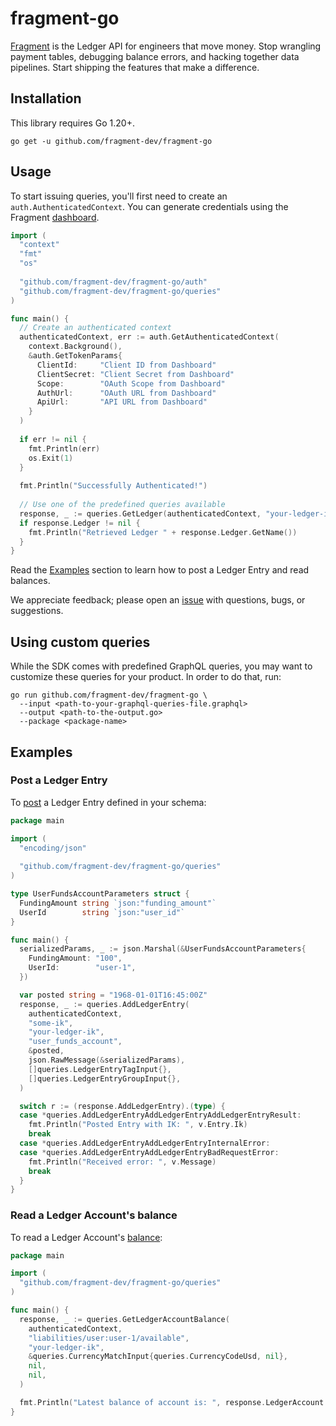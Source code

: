 # fragment-go

[Fragment](https://fragment.dev) is the Ledger API for engineers that move money. Stop wrangling payment tables, debugging balance errors, and hacking together data pipelines. Start shipping the features that make a difference.

## Installation

This library requires Go 1.20+.

``` shell
go get -u github.com/fragment-dev/fragment-go
```

## Usage

To start issuing queries, you'll first need to create an `auth.AuthenticatedContext`. You can generate credentials using the Fragment [dashboard](https://dashboard.fragment.dev/go/s/api-clients).

``` go
import (
  "context"
  "fmt"
  "os"
  
  "github.com/fragment-dev/fragment-go/auth"
  "github.com/fragment-dev/fragment-go/queries"
)

func main() {
  // Create an authenticated context
  authenticatedContext, err := auth.GetAuthenticatedContext(
    context.Background(),
    &auth.GetTokenParams{
      ClientId:     "Client ID from Dashboard"
      ClientSecret: "Client Secret from Dashboard"
      Scope:        "OAuth Scope from Dashboard"
      AuthUrl:      "OAuth URL from Dashboard"
      ApiUrl:       "API URL from Dashboard"
    }
  )
  
  if err != nil {
    fmt.Println(err)
    os.Exit(1)
  }
  
  fmt.Println("Successfully Authenticated!")
  
  // Use one of the predefined queries available
  response, _ := queries.GetLedger(authenticatedContext, "your-ledger-ik")
  if response.Ledger != nil {
    fmt.Println("Retrieved Ledger " + response.Ledger.GetName())
  }
}
```

Read the [Examples](#Examples) section to learn how to post a Ledger Entry and read balances.

We appreciate feedback; please open an [issue](https://github.com/fragment-dev/fragment-go/issues) with questions, bugs, or suggestions.

## Using custom queries

While the SDK comes with predefined GraphQL queries, you may want to customize these queries for your product. In order to do that, run:

``` shell
go run github.com/fragment-dev/fragment-go \
  --input <path-to-your-graphql-queries-file.graphql>
  --output <path-to-the-output.go>
  --package <package-name>
```

## Examples

### Post a Ledger Entry

To [post](https://fragment.dev/docs#post-ledger-entries-post-to-the-api) a Ledger Entry defined in your schema:

``` go
package main

import (
  "encoding/json"
  
  "github.com/fragment-dev/fragment-go/queries"
)

type UserFundsAccountParameters struct {
  FundingAmount string `json:"funding_amount"`
  UserId        string `json:"user_id"`
}

func main() {
  serializedParams, _ := json.Marshal(&UserFundsAccountParameters{
    FundingAmount: "100",
    UserId:        "user-1",
  })

  var posted string = "1968-01-01T16:45:00Z"
  response, _ := queries.AddLedgerEntry(
    authenticatedContext,
    "some-ik",
    "your-ledger-ik",
    "user_funds_account",
    &posted,
    json.RawMessage(&serializedParams),
    []queries.LedgerEntryTagInput{},
    []queries.LedgerEntryGroupInput{},
  )

  switch r := (response.AddLedgerEntry).(type) {
  case *queries.AddLedgerEntryAddLedgerEntryAddLedgerEntryResult:
    fmt.Println("Posted Entry with IK: ", v.Entry.Ik)
    break
  case *queries.AddLedgerEntryAddLedgerEntryInternalError:
  case *queries.AddLedgerEntryAddLedgerEntryBadRequestError:
    fmt.Println("Received error: ", v.Message)
    break
  }
}
```

### Read a Ledger Account's balance

To read a Ledger Account's [balance](https://fragment.dev/docs#read-balances-latest):

``` go
package main

import (
  "github.com/fragment-dev/fragment-go/queries"
)

func main() {
  response, _ := queries.GetLedgerAccountBalance(
    authenticatedContext,
    "liabilities/user:user-1/available",
    "your-ledger-ik",
    &queries.CurrencyMatchInput{queries.CurrencyCodeUsd, nil},
    nil,
    nil,
  )

  fmt.Println("Latest balance of account is: ", response.LedgerAccount.OwnBalance)
}
```
